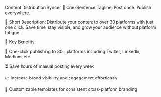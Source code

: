 Content Distribution Syncer
🚀 One-Sentence Tagline: Post once. Publish everywhere.

📄 Short Description:
Distribute your content to over 30 platforms with just one click. Save time, stay visible, and grow your audience without platform fatigue.

🎯 Key Benefits:

🚀 One-click publishing to 30+ platforms including Twitter, LinkedIn, Medium, etc.

⏳ Save hours of manual posting every week

📈 Increase brand visibility and engagement effortlessly

🔧 Customizable templates for consistent cross-platform branding
